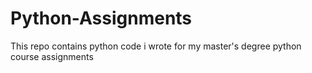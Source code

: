 # Python-Assignments
This repo contains python code i wrote for my master's degree python course assignments
